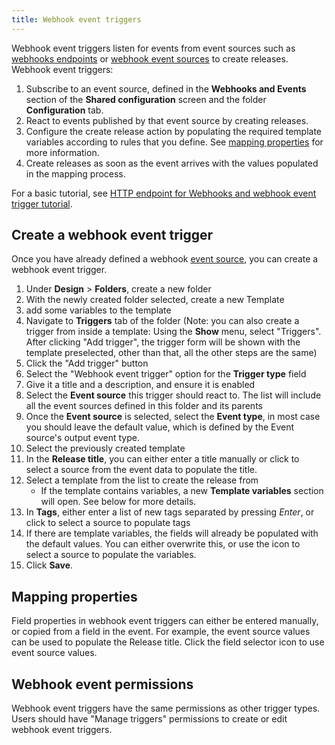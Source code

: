 ```yaml
---
title: Webhook event triggers
---
```


Webhook event triggers listen for events from event sources such as [webhooks endpoints](/xl-release/how-to/webhook-endpoints/) or [webhook event sources](/xl-release/how-to/webhook-event-sources/) to create releases. Webhook event triggers:

1. Subscribe to an event source, defined in the **Webhooks and Events** section of the **Shared configuration** screen and the folder **Configuration** tab.
2. React to events published by that event source by creating releases.
3. Configure the create release action by populating the required template variables according to rules that you define. See [mapping properties](#mapping-properties) for more information.
4. Create releases as soon as the event arrives with the values populated in the mapping process.

For a basic tutorial, see [HTTP endpoint for Webhooks and webhook event trigger tutorial](/xl-release/how-to/http-endpoint-for-webhooks.html#http-endpoint-for-webhooks-and-webhook-event-trigger-tutorial).

## Create a webhook event trigger

Once you have already defined a webhook [event source](/xl-release/how-to/webhook-event-sources/), you can create a webhook event trigger.

1. Under **Design** > **Folders**, create a new folder
1. With the newly created folder selected, create a new Template
1. add some variables to the template
1. Navigate to **Triggers** tab of the folder (Note: you can also create a trigger from inside a template: Using the **Show** menu, select "Triggers". After clicking "Add trigger", the trigger form will be shown with the template preselected, other than that, all the other steps are the same)
1. Click the "Add trigger" button
1. Select the "Webhook event trigger" option for the **Trigger type** field
1. Give it a title and a description, and ensure it is enabled
1. Select the **Event source** this trigger should react to. The list will include all the event sources defined in this folder and its parents
1. Once the **Event source** is selected, select the **Event type**, in most case you should leave the default value, which is defined by the Event source's output event type.
1. Select the previously created template
1. In the **Release title**, you can either enter a title manually or click to select a source from the event data to populate the title.
1. Select a template from the list to create the release from
    * If the template contains variables, a new **Template variables** section will open. See below for more details.
1. In **Tags**, either enter a list of new tags separated by pressing *Enter*, or click to select a source to populate tags
1. If there are template variables, the fields will already be populated with the default values. You can either overwrite this, or use the  icon to select a source to populate the variables.
1. Click **Save**.

## Mapping properties

Field properties in webhook event triggers can either be entered manually, or copied from a field in the event. For example, the event source values can be used to populate the Release title. Click the field selector icon  to use event source values.


## Webhook event permissions

Webhook event triggers have the same permissions as other trigger types. Users should have "Manage triggers" permissions to create or edit webhook event triggers.
